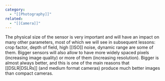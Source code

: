 ```yaml
---
category:
  - "[[Photography]]"
related:
  - "[[Camera]]"
---
```

The physical size of the sensor is very important and will have an impact on many other parameters, most of which we will see in subsequent lessons: crop factor, depth of field, high [[ISO]] noise, dynamic range are some of them. Bigger sensors will also allow to have more widely spaced pixels (increasing image quality) or more of them (increasing resolution). Bigger is almost always better, and this is one of the main reasons that [[DSLR|DSLRs]] (and medium format cameras) produce much better images than compact cameras.

